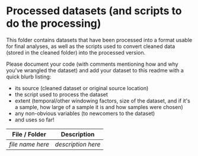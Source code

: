 # Processed datasets (and scripts to do the processing)

This folder contains datasets that have been processed into a format usable for final analyses, as well as the scripts used to convert cleaned data (stored in the cleaned folder) into the processed version. 

Please document your code (with comments mentioning how and why you've wrangled the dataset) and add your dataset to this readme with a quick blurb listing:
- its source (cleaned dataset or original source location)
- the script used to process the dataset
- extent (temporal/other windowing factors, size of the dataset, and if it's a sample, how large of a sample it is and how samples were chosen)
- any non-obvious variables (to newcomers to the dataset)
- and uses so far!

|File / Folder|Description|
|----|----|
|*file name here*|*description here*|
